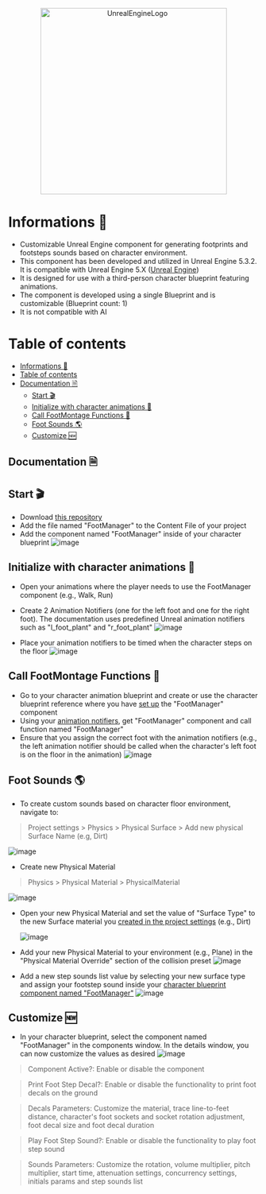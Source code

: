 <p align="center">
  <img alt="UnrealEngineLogo" src="https://cdn2.unrealengine.com/ue-logo-stacked-unreal-engine-w-677x545-fac11de0943f.png" width="375px">
</p>

# Informations 📜
- Customizable Unreal Engine component for generating footprints and footsteps sounds based on character environment.
- This component has been developed and utilized in Unreal Engine 5.3.2. It is compatible with Unreal Engine 5.X ([Unreal Engine](https://www.unrealengine.com/))
- It is designed for use with a third-person character blueprint featuring animations.
- The component is developed using a single Blueprint and is customizable (Blueprint count: 1)
- It is not compatible with AI

# Table of contents

- [Informations 📜](#informations-)
- [Table of contents](#table-of-contents)
- [Documentation 🗎](#documentation-)
  - [Start 🎬](#start-)
  - [Initialize with character animations 🧝](#initialize-with-character-animations-)
  - [Call FootMontage Functions 📲](#call-footmontage-functions-)
  - [Foot Sounds 🌎](#foot-sounds-)
  - [Customize 🆕](#customize-)

## Documentation 🗎

## Start 🎬
- Download [this repository](https://github.com/17mylan/FootManagerComponent/)
- Add the file named "FootManager" to the Content File of your project
- Add the component named "FootManager" inside of your character blueprint ![image](https://github.com/17mylan/FootManagerComponent/assets/89989070/00bd509f-4441-49b8-ac5b-1f599bad335d)
## Initialize with character animations 🧝
- Open your animations where the player needs to use the FootManager component (e.g., Walk, Run)
- Create 2 Animation Notifiers (one for the left foot and one for the right foot). The documentation uses predefined Unreal animation notifiers such as "l_foot_plant" and "r_foot_plant" 
![image](https://github.com/17mylan/FootManagerComponent/assets/89989070/2d6411ba-c17b-4d7e-b440-10a6e369515d)

- Place your animation notifiers to be timed when the character steps on the floor
![image](https://github.com/17mylan/FootManagerComponent/assets/89989070/753fc2dd-1297-43a1-a2a3-f031dc7b81b0)

## Call FootMontage Functions 📲
- Go to your character animation blueprint and create or use the character blueprint reference where you have [set up](#start-) the "FootManager" component
- Using your [animation notifiers](#initialize-with-character-animations-), get "FootManager" component and call function named "FootManager"
- Ensure that you assign the correct foot with the animation notifiers (e.g., the left animation notifier should be called when the character's left foot is on the floor in the animation)
![image](https://github.com/17mylan/FootManagerComponent/assets/89989070/805402c7-0349-473d-ae7d-f8d4fd92e55d)

## Foot Sounds 🌎
- To create custom sounds based on character floor environment, navigate to:
> Project settings > Physics > Physical Surface > Add new physical Surface Name (e.g, Dirt)

  ![image](https://github.com/17mylan/FootManagerComponent/assets/89989070/a20bce4d-515a-4ac1-97d5-803acc5ce005)

- Create new Physical Material
> Physics > Physical Material > PhysicalMaterial

  ![image](https://github.com/17mylan/FootManagerComponent/assets/89989070/4fb773ad-56c7-4515-9cc7-085c142396dd)

- Open your new Physical Material and set the value of "Surface Type" to the new Surface material you [created in the project settings](#foot-sounds-) (e.g., Dirt)

  ![image](https://github.com/17mylan/FootManagerComponent/assets/89989070/c3f7cc28-8a84-4cb3-a562-2b8b1bc14864)

- Add your new Physical Material to your environment (e.g., Plane) in the "Physical Material Override" section of the collision preset
![image](https://github.com/17mylan/FootManagerComponent/assets/89989070/2b3e7ce3-9969-4670-a7e6-aa73f02a0ed3)

- Add a new step sounds list value by selecting your new surface type and assign your footstep sound inside your [character blueprint component named "FootManager"](#start-)
![image](https://github.com/17mylan/FootManagerComponent/assets/89989070/74f00a04-8a7a-4b14-a04b-5452f7971726)

## Customize 🆕
- In your character blueprint, select the component named "FootManager" in the components window. In the details window, you can now customize the values as desired
![image](https://github.com/17mylan/FootManagerComponent/assets/89989070/8db59d68-826c-405a-b0ac-3d32ee2d5276)

> Component Active?: Enable or disable the component

> Print Foot Step Decal?: Enable or disable the functionality to print foot decals on the ground

> Decals Parameters: Customize the material, trace line-to-feet distance, character's foot sockets and socket rotation adjustment, foot decal size and foot decal duration

> Play Foot Step Sound?: Enable or disable the functionality to play foot step sound

> Sounds Parameters: Customize the rotation, volume multiplier, pitch multiplier, start time, attenuation settings, concurrency settings, initials params and step sounds list
